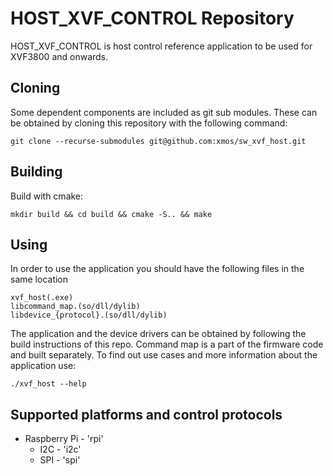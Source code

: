 # HOST_XVF_CONTROL Repository

HOST_XVF_CONTROL is host control reference application to be used for XVF3800 and onwards.

## Cloning

Some dependent components are included as git sub modules. These can be obtained by cloning this repository with the following command:

    git clone --recurse-submodules git@github.com:xmos/sw_xvf_host.git

## Building

Build with cmake:

    mkdir build && cd build && cmake -S.. && make

## Using

In order to use the application you should have the following files in the same location

    xvf_host(.exe)
    libcommand_map.(so/dll/dylib)
    libdevice_{protocol}.(so/dll/dylib)

The application and the device drivers can be obtained by following the build instructions of this repo. Command map is a part of the firmware code and built separately.
To find out use cases and more information about the application use:

    ./xvf_host --help

## Supported platforms and control protocols

- Raspberry Pi - 'rpi'
    - I2C - 'i2c'
    - SPI - 'spi'

